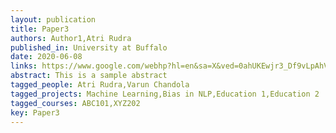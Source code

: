 ```yaml
---
layout: publication
title: Paper3
authors: Author1,Atri Rudra
published_in: University at Buffalo
date: 2020-06-08
links: https://www.google.com/webhp?hl=en&sa=X&ved=0ahUKEwjr3_Df9vLpAhVTCc0KHRlIAkgQPAgH,http://www.buffalo.edu/,https://github.com/
abstract: This is a sample abstract
tagged_people: Atri Rudra,Varun Chandola
tagged_projects: Machine Learning,Bias in NLP,Education 1,Education 2
tagged_courses: ABC101,XYZ202
key: Paper3
---
```

